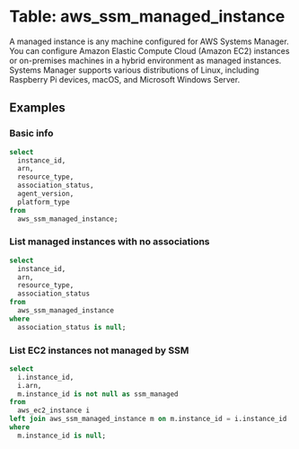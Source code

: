 # Table: aws_ssm_managed_instance

A managed instance is any machine configured for AWS Systems Manager. You can configure Amazon Elastic Compute Cloud (Amazon EC2) instances or on-premises machines in a hybrid environment as managed instances. Systems Manager supports various distributions of Linux, including Raspberry Pi devices, macOS, and Microsoft Windows Server.

## Examples

### Basic info

```sql
select
  instance_id,
  arn,
  resource_type,
  association_status,
  agent_version,
  platform_type
from
  aws_ssm_managed_instance;
```

### List managed instances with no associations

```sql
select
  instance_id,
  arn,
  resource_type,
  association_status
from
  aws_ssm_managed_instance
where
  association_status is null;
```


### List EC2 instances not managed by SSM

```sql
select
  i.instance_id,
  i.arn,
  m.instance_id is not null as ssm_managed
from
  aws_ec2_instance i
left join aws_ssm_managed_instance m on m.instance_id = i.instance_id
where 
  m.instance_id is null;
```
